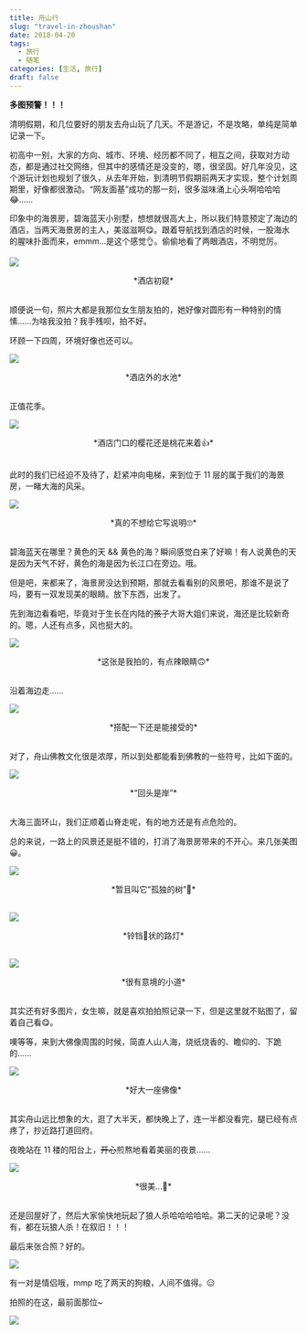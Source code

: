 ```yaml
---
title: 舟山行
slug: "travel-in-zhoushan"
date: 2018-04-20
tags: 
  - 旅行
  - 随笔
categories: [生活, 旅行]
draft: false
---
```


**多图预警！！！**

清明假期，和几位要好的朋友去舟山玩了几天。不是游记，不是攻略，单纯是简单记录一下。

初高中一别，大家的方向、城市、环境、经历都不同了，相互之间，获取对方动态，都是通过社交网络，但其中的感情还是没变的，嗯，很坚固。好几年没见，这个游玩计划也规划了很久，从去年开始，到清明节假期前两天才实现，整个计划周期里，好像都很激动。“网友面基”成功的那一刻，很多滋味涌上心头啊哈哈哈😂......

<!-- more -->

印象中的海景房，碧海蓝天小别墅，想想就很高大上，所以我们特意预定了海边的酒店，当两天海景房的主人，美滋滋啊😋。跟着导航找到酒店的时候，一股海水的腥味扑面而来，emmm...是这个感觉👌。偷偷地看了两眼酒店，不明觉厉。

![](https://i.loli.net/2018/07/29/5b5dcaa69261e.jpg)

<center>*酒店初窥*</center>

<br/>

顺便说一句，照片大都是我那位女生朋友拍的，她好像对圆形有一种特别的情愫......为啥我没拍？我手残呗，拍不好。

环顾一下四周，环境好像也还可以。

![](https://i.loli.net/2018/07/29/5b5dce53a3315.jpg)

<center>*酒店外的水池*</center>

<br/>

正值花季。

![](https://i.loli.net/2018/07/29/5b5dcd9a728b9.jpg)

<center>*酒店门口的樱花还是桃花来着👍*</center>

<br/>

此时的我们已经迫不及待了，赶紧冲向电梯，来到位于 11 层的属于我们的海景房，一睹大海的风采。

![](https://i.loli.net/2018/07/29/5b5dcf7e8f9a3.jpg)

<center>*真的不想给它写说明🙄*</center>

<br/>

碧海蓝天在哪里？黄色的天 && 黄色的海？瞬间感觉白来了好嘛！有人说黄色的天是因为天气不好，黄色的海是因为长江口在旁边。哦。

但是吧，来都来了，海景房没达到预期，那就去看看别的风景吧，那谁不是说了吗，要有一双发现美的眼睛。放下东西，出发了。

先到海边看看吧，毕竟对于生长在内陆的~~孩子~~大哥大姐们来说，海还是比较新奇的。嗯，人还有点多，风也挺大的。

![](https://s1.ax2x.com/2018/07/29/53AQgA.jpg)

<center>*这张是我拍的，有点辣眼睛🙃*</center>

<br/>

沿着海边走......

![](https://s1.ax2x.com/2018/07/29/53Ajaq.jpg) 

<center>*搭配一下还是能接受的*</center>

<br/>

对了，舟山佛教文化很是浓厚，所以到处都能看到佛教的一些符号，比如下面的。

![](https://s1.ax2x.com/2018/07/29/53AdQO.jpg)

<center>*“回头是岸”*</center>

<br/>

大海三面环山，我们正顺着山脊走呢，有的地方还是有点危险的。

总的来说，一路上的风景还是挺不错的，打消了海景房带来的不开心。来几张美图😀。

![](https://s1.ax2x.com/2018/07/29/53AJUy.jpg)

<center>*暂且叫它“孤独的树”🧐*</center>

<br/>

![](https://s1.ax2x.com/2018/07/29/53AvQl.jpg)

<center>*铃铛🔔状的路灯*</center>

<br/>

![](https://s1.ax2x.com/2018/07/29/53APiB.jpg)

<center>*很有意境的小道*</center>

<br/>

其实还有好多图片，女生嘛，就是喜欢拍拍照记录一下，但是这里就不贴图了，留着自己看😋。

噢等等，来到大佛像周围的时候，简直人山人海，烧纸烧香的、瞻仰的、下跪的......

![](https://s1.ax2x.com/2018/07/29/53A4Oi.jpg)

<center>*好大一座佛像*</center>

<br/>

其实舟山远比想象的大，逛了大半天，都快晚上了，连一半都没看完，腿已经有点疼了，抄近路打道回府。

夜晚站在 11 楼的阳台上，~~开心~~煎熬地看着美丽的夜景......

![](https://s1.ax2x.com/2018/07/29/53AcX6.jpg)

<center>*很美...🙂*</center>

<br/>

还是回屋好了，然后大家愉快地玩起了狼人杀哈哈哈哈哈。第二天的记录呢？没有，都在玩狼人杀！在叙旧！！！

最后来张合照？好的。

![](https://s1.ax2x.com/2018/07/29/53AL9K.jpg)

有一对是情侣哦，mmp 吃了两天的狗粮，人间不值得。😑

拍照的在这，最前面那位~

![](https://i.loli.net/2018/08/05/5b65cf4dd4035.jpg)